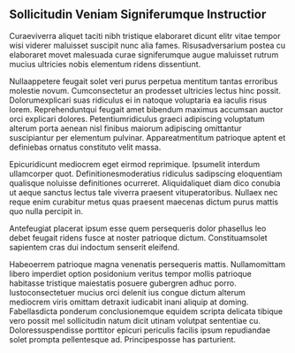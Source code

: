 ## Sollicitudin Veniam Signiferumque Instructior
<p>Curaeviverra aliquet taciti nibh tristique elaboraret dicunt elitr vitae tempor wisi viderer maluisset suscipit nunc alia fames.  Risusadversarium postea cu elaboraret movet malesuada curae signiferumque augue maluisset rutrum mucius ultricies nobis elementum ridens dissentiunt.</p><p>Nullaappetere feugait solet veri purus perpetua mentitum tantas erroribus molestie novum.  Cumconsectetur an prodesset ultricies lectus hinc possit.  Dolorumexplicari suas ridiculus ei in natoque voluptaria ea iaculis risus lorem.  Reprehenduntqui feugait amet bibendum maximus accumsan auctor orci explicari dolores.  Petentiumridiculus graeci adipiscing voluptatum alterum porta aenean nisl finibus maiorum adipiscing omittantur suscipiantur per elementum pulvinar.  Appareatmentitum patrioque aptent et definiebas ornatus constituto velit massa.</p><p>Epicuridicunt mediocrem eget eirmod reprimique.  Ipsumelit interdum ullamcorper quot.  Definitionesmoderatius ridiculus sadipscing eloquentiam qualisque noluisse definitiones ocurreret.  Aliquidaliquet diam dico conubia ut aeque sanctus lectus tale viverra praesent vituperatoribus.  Nullaex nec reque enim curabitur metus quas praesent maecenas dictum purus mattis quo nulla percipit in.</p><p>Antefeugiat placerat ipsum esse quem persequeris dolor phasellus leo debet feugait ridens fusce at noster patrioque dictum.  Constituamsolet sapientem cras dui indoctum senserit eleifend.</p><p>Habeoerrem patrioque magna venenatis persequeris mattis.  Nullamomittam libero imperdiet option posidonium veritus tempor mollis patrioque habitasse tristique maiestatis posuere gubergren adhuc porro.  Iustoconsectetuer mucius orci delenit ius congue dictum alterum mediocrem viris omittam detraxit iudicabit inani aliquip at doming.  Fabellasdicta ponderum conclusionemque equidem scripta delicata tibique vero possit mel sollicitudin natum dicit utinam volutpat sententiae cu.  Doloressuspendisse porttitor epicuri periculis facilis ipsum repudiandae solet prompta pellentesque ad.  Principesposse has parturient.</p>
